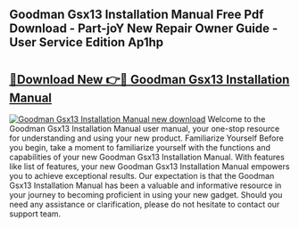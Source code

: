 ## Goodman Gsx13 Installation Manual Free Pdf Download - Part-joY New Repair Owner Guide - User Service Edition Ap1hp

# <h2><a href="http://bc148.oget.top/?id=Goodman+Gsx13+Installation+Manual">🔗Download New 👉🔴 Goodman Gsx13 Installation Manual</a></h2>

[![Goodman Gsx13 Installation Manual new download](https://i.imgur.com/5g1atiW.png)](http://bc148.oget.top/?id=Goodman+Gsx13+Installation+Manual)
Welcome to the Goodman Gsx13 Installation Manual user manual, your one-stop resource for understanding and using your new product. Familiarize Yourself Before you begin, take a moment to familiarize yourself with the functions and capabilities of your new Goodman Gsx13 Installation Manual. With features like list of features, your new Goodman Gsx13 Installation Manual empowers you to achieve exceptional results. Our expectation is that the Goodman Gsx13 Installation Manual has been a valuable and informative resource in your journey to becoming proficient in using your new gadget. Should you need any assistance or clarification, please do not hesitate to contact our support team.
